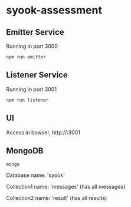 # syook-assessment

## Emitter Service
Running in port 3000

`npm run emitter`

## Listener Service
Running in port 3001

`npm run listener`

## UI
Access in bowser, http://<ip-address>:3001

## MongoDB
`mongo`

  Database name: 'syook'

  Collection1 name: 'messages' (has all messages)

  Collection2 name: 'result' (has all results)
